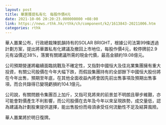 ```yaml
---
layout: post
title: 華置獲提私有化　每股作價4元
date: 2021-10-06 20:20:23.000000000 +08:00
link: https://news.rthk.hk/rthk/ch/component/k2/1613843-20211006.htm
categories: rthk
---
```


華人置業公布，行政總裁陳凱韻持有的SOLAR BRIGHT，根據公司法第99條透過計劃方案，提出將華置私有化建議及撤回上市地位，每股作價4元，較停牌前2.9元有溢價近38%，落實有關建議所需的現金代價，最高金額約19.08億元。

公司預期營運將繼續面臨挑戰及不確定性，又指對中國恒大及佳兆業集團擁有重大投資，有關公司股價在今年大幅下跌，而假設集團持有的全部餘下中國恒大股份將在今年出售，預期至年底，在其他全面收益內將會因先前出售事項及預期出售事項，而合共錄得已變現虧損約104.1億元。

公司說，有關問題令集團百上加斤，又指可見將來的前景並不明朗且舉步維艱，亦可能會對價產生不利影響，而公司股價在去年及今年以來呈現跌勢，成交量低，認為建議為計劃股東提供選擇，能出售股份而毋須承受任何流動性不足及結算風險。

華人置業將於明日復牌。
